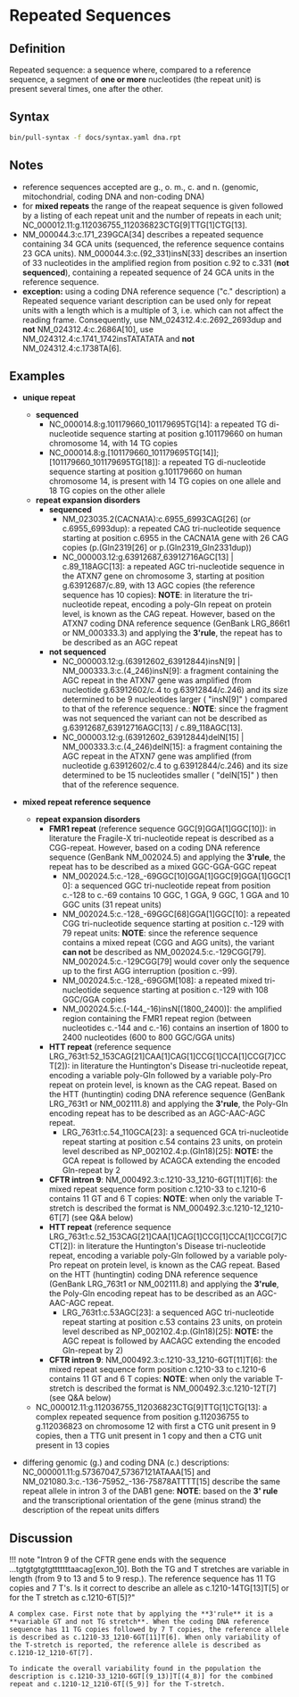 # Repeated Sequences

## Definition

Repeated sequence: a sequence where, compared to a reference sequence, a segment of **one or more** nucleotides (the repeat unit) is present several times, one after the other.

## Syntax

```sh exec="true"
bin/pull-syntax -f docs/syntax.yaml dna.rpt
```

## Notes

- reference sequences accepted are g., o. m., c. and n. (genomic, mitochondrial, coding DNA and non-coding DNA)
- for **mixed repeats** the range of the reapeat sequence is given followed by a listing of each repeat unit and the number of repeats in each unit; NC_000012.11:g.112036755_112036823CTG[9]TTG[1]CTG[13].
- NM_000044.3:c.171_239GCA[34] describes a repeated sequence containing 34 GCA units (sequenced, the reference sequence contains 23 GCA units). NM_000044.3:c.(92_331)insN[33] describes an insertion of 33 nucleotides in the amplified region from position c.92 to c.331 (**not sequenced**), containing a repeated sequence of 24 GCA units in the reference sequence.
- **exception:** using a coding DNA reference sequence ("c." description) a Repeated sequence variant description can be used only for repeat units with a length which is a multiple of 3, i.e. which can not affect the reading frame. Consequently, use NM_024312.4:c.2692_2693dup and **not** NM_024312.4:c.2686A[10], use NM_024312.4:c.1741_1742insTATATATA and **not** NM_024312.4:c.1738TA[6].

## Examples

- **unique repeat**

  - **sequenced**
    - NC_000014.8:g.101179660_101179695TG[14]: a repeated TG di-nucleotide sequence starting at position g.101179660 on human chromosome 14, with 14 TG copies
    - NC_000014.8:g.[101179660_101179695TG[14]];[101179660_101179695TG[18]]: a repeated TG di-nucleotide sequence starting at position g.101179660 on human chromosome 14, is present with 14 TG copies on one allele and 18 TG copies on the other allele
  - **repeat expansion disorders**
    - **sequenced**
      - NM_023035.2(CACNA1A):c.6955_6993CAG[26] (or c.6955_6993dup): a repeated CAG tri-nucleotide sequence starting at position c.6955 in the CACNA1A gene with 26 CAG copies (p.(Gln2319[26] or p.(Gln2319_Gln2331dup))
      - NC_000003.12:g.63912687_63912716AGC[13] | c.89_118AGC[13]: a repeated AGC tri-nucleotide sequence in the ATXN7 gene on chromosome 3, starting at position g.63912687/c.89, with 13 AGC copies (the reference sequence has 10 copies): **NOTE**: in literature the tri-nucleotide repeat, encoding a poly-Gln repeat on protein level, is known as the CAG repeat. However, based on the ATXN7 coding DNA reference sequence (GenBank LRG_866t1 or NM_000333.3) and applying the **3'rule**, the repeat has to be described as an AGC repeat
    - **not sequenced**
      - NC_000003.12:g.(63912602_63912844)insN[9] | NM_000333.3:c.(4_246)insN[9]: a fragment containing the AGC repeat in the ATXN7 gene was amplified (from nucleotide g.63912602/c.4 to g.63912844/c.246) and its size determined to be 9 nucleotides larger ( "insN[9]" ) compared to that of the reference sequence.: **NOTE**: since the fragment was not sequenced the variant can not be described as g.63912687_63912716AGC[13] / c.89_118AGC[13].
      - NC_000003.12:g.(63912602_63912844)delN[15] | NM_000333.3:c.(4_246)delN[15]: a fragment containing the AGC repeat in the ATXN7 gene was amplified (from nucleotide g.63912602/c.4 to g.63912844/c.246) and its size determined to be 15 nucleotides smaller ( "delN[15]" ) then that of the reference sequence.

- **mixed repeat reference sequence**
  - **repeat expansion disorders**
    - **FMR1 repeat** (reference sequence GGC[9]GGA[1]GGC[10]): in literature the Fragile-X tri-nucleotide repeat is described as a CGG-repeat. However, based on a coding DNA reference sequence (GenBank NM_002024.5) and applying the **3'rule**, the repeat has to be described as a mixed GGC-GGA-GGC repeat
      - NM_002024.5:c.-128\_-69GGC[10]GGA[1]GGC[9]GGA[1]GGC[10]: a sequenced GGC tri-nucleotide repeat from position c.-128 to c.-69 contains 10 GGC, 1 GGA, 9 GGC, 1 GGA and 10 GGC units (31 repeat units)
      - NM_002024.5:c.-128\_-69GGC[68]GGA[1]GGC[10]: a repeated CGG tri-nucleotide sequence starting at position c.-129 with 79 repeat units: **NOTE**: since the reference sequence contains a mixed repeat (CGG and AGG units), the variant **can not** be described as NM_002024.5:c.-129CGG[79]. NM_002024.5:c.-129CGG[79] would cover only the sequence up to the first AGG interruption (position c.-99).
      - NM_002024.5:c.-128\_-69GGM[108]: a repeated mixed tri-nucleotide sequence starting at position c.-129 with 108 GGC/GGA copies
      - NM_002024.5:c.(-144\_-16)insN[(1800\_2400)]: the amplified region containing the FMR1 repeat region (between nucleotides c.-144 and c.-16) contains an insertion of 1800 to 2400 nucleotides (600 to 800 GGC/GGA units)
    - **HTT repeat** (reference sequence LRG_763t1:52_153CAG[21]CAA[1]CAG[1]CCG[1]CCA[1]CCG[7]CCT[2]): in literature the Huntington's Disease tri-nucleotide repeat, encoding a variable poly-Gln followed by a variable poly-Pro repeat on protein level, is known as the CAG repeat. Based on the HTT (huntingtin) coding DNA reference sequence (GenBank LRG_763t1 or NM_002111.8) and applying the **3'rule**, the Poly-Gln encoding repeat has to be described as an AGC-AAC-AGC repeat.
      - LRG_763t1:c.54_110GCA[23]: a sequenced GCA tri-nucleotide repeat starting at position c.54 contains 23 units, on protein level described as NP_002102.4:p.(Gln18)[25]: **NOTE:** the GCA repeat is followed by ACAGCA extending the encoded Gln-repeat by 2
    - **CFTR intron 9**: NM_000492.3:c.1210-33_1210-6GT[11]T[6]: the mixed repeat sequence form position c.1210-33 to c.1210-6 contains 11 GT and 6 T copies: **NOTE**: when only the variable T-stretch is described the format is NM_000492.3:c.1210-12_1210-6T[7] (see Q&A below)
    - **HTT repeat** (reference sequence LRG_763t1:c.52_153CAG[21]CAA[1]CAG[1]CCG[1]CCA[1]CCG[7]CCT[2]): in literature the Huntington's Disease tri-nucleotide repeat, encoding a variable poly-Gln followed by a variable poly-Pro repeat on protein level, is known as the CAG repeat. Based on the HTT (huntingtin) coding DNA reference sequence (GenBank LRG_763t1 or NM_002111.8) and applying the **3'rule**, the Poly-Gln encoding repeat has to be described as an AGC-AAC-AGC repeat.
      - LRG_763t1:c.53AGC[23]: a sequenced AGC tri-nucleotide repeat starting at position c.53 contains 23 units, on protein level described as NP_002102.4:p.(Gln18)[25]: **NOTE:** the AGC repeat is followed by AACAGC extending the encoded Gln-repeat by 2)
    - **CFTR intron 9**: NM_000492.3:c.1210-33_1210-6GT[11]T[6]: the mixed repeat sequence form position c.1210-33 to c.1210-6 contains 11 GT and 6 T copies: **NOTE**: when only the variable T-stretch is described the format is NM_000492.3:c.1210-12T[7] (see Q&A below)
  - NC_000012.11:g.112036755_112036823CTG[9]TTG[1]CTG[13]: a complex repeated sequence from position g.112036755 to g.112036823 on chromosome 12 with first a CTG unit present in 9 copies, then a TTG unit present in 1 copy and then a CTG unit present in 13 copies
- differing genomic (g.) and coding DNA (c.) descriptions: NC_000001.11:g.57367047_57367121ATAAA[15] and NM_021080.3:c.-136-75952\_-136-75878ATTTT[15] describe the same repeat allele in intron 3 of the DAB1 gene: **NOTE**: based on the **3' rule** and the transcriptional orientation of the gene (minus strand) the description of the repeat units differs

## Discussion

!!! note "Intron 9 of the CFTR gene ends with the sequence ...tgtgtgtgtgtttttttaacag[exon_10]. Both the TG and T stretches are variable in length (from 9 to 13 and 5 to 9 resp.). The reference sequence has 11 TG copies and 7 T's. Is it correct to describe an allele as c.1210-14TG[13]T[5] or for the T stretch as c.1210-6T[5]?"

    A complex case. First note that by applying the **3'rule** it is a **variable GT and not TG stretch**. When the coding DNA reference sequence has 11 TG copies followed by 7 T copies, the reference allele is described as c.1210-33_1210-6GT[11]T[6]. When only variability of the T-stretch is reported, the reference allele is described as c.1210-12_1210-6T[7].

    To indicate the overall variability found in the population the description is c.1210-33_1210-6GT[(9_13)]T[(4_8)] for the combined repeat and c.1210-12_1210-6T[(5_9)] for the T-stretch.
